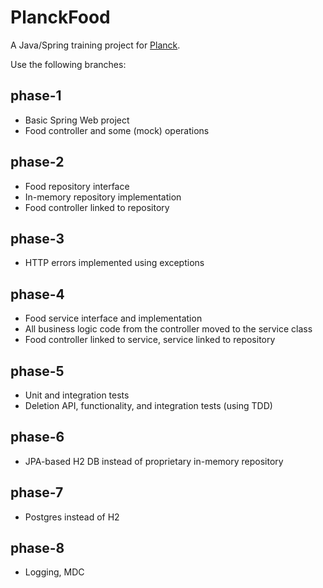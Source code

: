 # PlanckFood

A Java/Spring training project for [Planck](https://planckdata.com/).

Use the following branches:

## phase-1
- Basic Spring Web project
- Food controller and some (mock) operations 

## phase-2
- Food repository interface
- In-memory repository implementation
- Food controller linked to repository

## phase-3
- HTTP errors implemented using exceptions

## phase-4
- Food service interface and implementation
- All business logic code from the controller moved to the service class
- Food controller linked to service, service linked to repository

## phase-5
- Unit and integration tests
- Deletion API, functionality, and integration tests (using TDD)

## phase-6
- JPA-based H2 DB instead of proprietary in-memory repository

## phase-7
- Postgres instead of H2

## phase-8
- Logging, MDC
